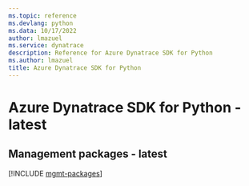 ```yaml
---
ms.topic: reference
ms.devlang: python
ms.data: 10/17/2022
author: lmazuel
ms.service: dynatrace
description: Reference for Azure Dynatrace SDK for Python
ms.author: lmazuel
title: Azure Dynatrace SDK for Python
---
```

# Azure Dynatrace SDK for Python - latest

## Management packages - latest
[!INCLUDE [mgmt-packages](dynatrace-mgmt-index.md)]
